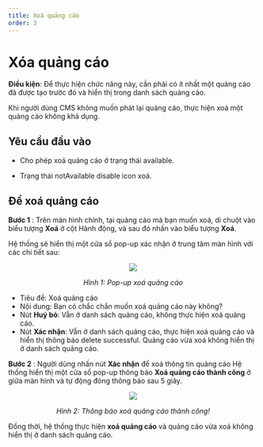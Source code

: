 ```yaml
---
title: Xoá quảng cáo
order: 3
---
```


# Xóa quảng cáo

 **Điều kiện**: Để thực hiện chức năng này, cần phải có ít nhất một quảng cáo đã được tạo trước đó và hiển thị trong danh sách quảng cáo.

 Khi người dùng CMS không muốn phát lại quảng cáo, thực hiện xoá một quảng cáo không khả dụng.

## Yêu cầu đầu vào
* Cho phép xoá quảng cáo ở trạng thái available.

* Trạng thái notAvailable disable icon xoá.

## Để xoá quảng cáo
**Bước 1** : Trên màn hình chính, tại quảng cáo mà bạn muốn xoá, di chuột vào biểu tượng **Xoá** ở cột Hành động, và sau đó nhấn vào biểu tượng **Xoá**.

Hệ thống sẽ hiển thị một cửa sổ pop-up xác nhận ở trung tâm màn hình với các chi tiết sau:

<center>

![](//images/dai/pop-up-delete-ad.PNG)

*Hình 1: Pop-up xoá quảng cáo*
</center>

 * Tiêu đề: Xoá quảng cáo
 * Nội dung: Bạn có chắc chắn muốn xoá quảng cáo này không?
 * Nút **Huỷ bỏ**: Vẫn ở danh sách quảng cáo, không thực hiện xoá quảng cáo.
 * Nút **Xác nhận**: Vẫn ở danh sách quảng cáo, thực hiện xoá quảng cáo và hiển thị thông báo delete successful. Quảng cáo vừa xoá không hiển thị ở danh sách quảng cáo.

**Bước 2** : Người dùng nhấn nút **Xác nhận** để xoá thông tin quảng cáo Hệ thống hiển thị một cửa sổ pop-up thông báo **Xoá quảng cáo thành công** ở giữa màn hình và tự động đóng thông báo sau 5 giây.

<center>

 ![](//images/dai/success-delete.PNG)

*Hình 2: Thông báo xoá quảng cáo thành công!*

</center>

Đồng thời, hệ thống thực hiện **xoá quảng cáo** và quảng cáo vừa xoá không hiển thị ở danh sách quảng cáo.